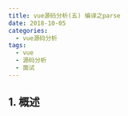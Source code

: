 ```yaml
---
title: vue源码分析(五) 编译之parse
date: 2018-10-05
categories:
  - vue源码分析
tags: 
  - vue
  - 源码分析
  - 面试
---
```


## 1. 概述